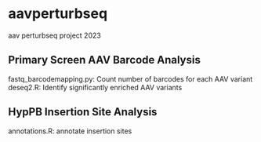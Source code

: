 # aavperturbseq
aav perturbseq project 2023

## Primary Screen AAV Barcode Analysis
fastq_barcodemapping.py: Count number of barcodes for each AAV variant
deseq2.R: Identify significantly enriched AAV variants

## HypPB Insertion Site Analysis
annotations.R: annotate insertion sites
